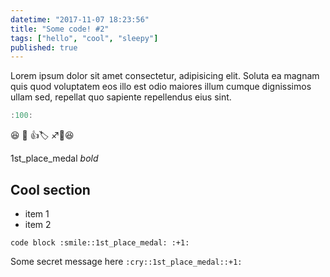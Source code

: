 ```yaml
---
datetime: "2017-11-07 18:23:56"
title: "Some code! #2"
tags: ["hello", "cool", "sleepy"]
published: true
---
```


Lorem ipsum dolor sit amet consectetur, adipisicing elit. Soluta ea magnam quis quod voluptatem eos illo est odio maiores illum cumque dignissimos ullam sed, repellat quo sapiente repellendus eius sint.

```javascript
:100:
```

:laughing: :1st_place_medal: :+1:🏷
:sagittarius::1st_place_medal:😆

1st_place_medal
_bold_

## Cool section

* item 1
* item 2

<!--read more-->

```
code block :smile::1st_place_medal: :+1:
```

Some secret message here `:cry::1st_place_medal::+1:`